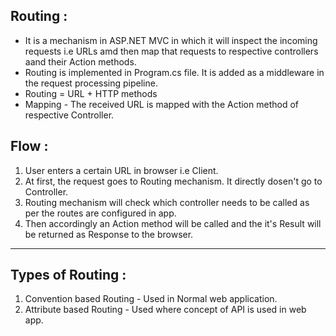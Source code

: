 ## Routing :

- It is a mechanism in ASP.NET MVC in which it will inspect the incoming requests i.e URLs amd then map that requests to respective controllers aand their Action methods.
- Routing is implemented in Program.cs file. It is added as a middleware in the request processing pipeline.
- Routing = URL + HTTP methods
- Mapping - The received URL is mapped with the Action method of respective Controller.

## Flow :

1. User enters a certain URL in browser i.e Client.
2. At first, the request goes to Routing mechanism. It directly dosen't go to Controller.
3. Routing mechanism will check which controller needs to be called as per the routes are configured in app.
4. Then accordingly an Action method will be called and the it's Result will be returned as Response to the browser.

---

## Types of Routing :

1. Convention based Routing - Used in Normal web application.
2. Attribute based Routing - Used where concept of API is used in web app.
